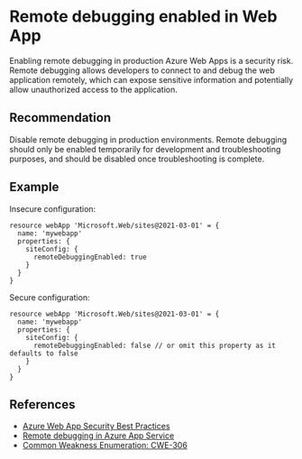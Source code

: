 # Remote debugging enabled in Web App

Enabling remote debugging in production Azure Web Apps is a security risk. Remote debugging allows developers to connect to and debug the web application remotely, which can expose sensitive information and potentially allow unauthorized access to the application.

## Recommendation

Disable remote debugging in production environments. Remote debugging should only be enabled temporarily for development and troubleshooting purposes, and should be disabled once troubleshooting is complete.

## Example

Insecure configuration:

```bicep
resource webApp 'Microsoft.Web/sites@2021-03-01' = {
  name: 'mywebapp'
  properties: {
    siteConfig: {
      remoteDebuggingEnabled: true
    }
  }
}
```

Secure configuration:

```bicep
resource webApp 'Microsoft.Web/sites@2021-03-01' = {
  name: 'mywebapp'
  properties: {
    siteConfig: {
      remoteDebuggingEnabled: false // or omit this property as it defaults to false
    }
  }
}
```

## References

* [Azure Web App Security Best Practices](https://learn.microsoft.com/en-us/azure/app-service/security-recommendations)
* [Remote debugging in Azure App Service](https://learn.microsoft.com/en-us/azure/app-service/configure-language-dotnet-framework#remote-debugging)
* [Common Weakness Enumeration: CWE-306](https://cwe.mitre.org/data/definitions/306.html)
